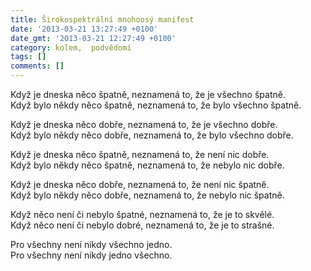 ```yaml
---
title: Širokospektrální mnohoosý manifest
date: '2013-03-21 13:27:49 +0100'
date_gmt: '2013-03-21 12:27:49 +0100'
category: kolem,  podvědomí
tags: []
comments: []
---
```

<p>Když je dneska něco špatně, neznamená to, že je všechno špatně.<br />
Když bylo někdy něco špatně, neznamená to, že bylo všechno špatně.</p>
<p>Když je dneska něco dobře, neznamená to, že je všechno dobře.<br />
Když bylo někdy něco dobře, neznamená to, že bylo všechno dobře.</p>
<p>Když je dneska něco špatně, neznamená to, že není nic dobře.<br />
Když bylo někdy něco špatně, neznamená to, že nebylo nic dobře.</p>
<p>Když je dneska něco dobře, neznamená to, že není nic špatně.<br />
Když bylo někdy něco dobře, neznamená to, že nebylo nic špatně.</p>
<p>Když něco není či nebylo špatné, neznamená to, že je to skvělé.<br />
Když něco není či nebylo dobré, neznamená to, že je to strašné.</p>
<p>Pro všechny není nikdy všechno jedno.<br />
Pro všechny není nikdy jedno všechno.</p>
